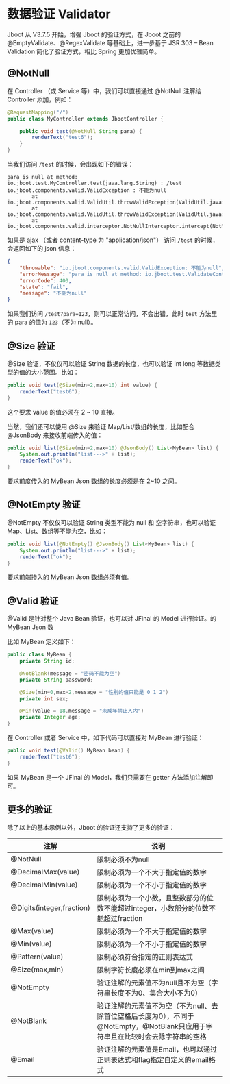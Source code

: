 # 数据验证 Validator 

Jboot 从 V3.7.5 开始，增强 Jboot  的验证方式，在 Jboot 之前的 @EmptyValidate、@RegexValidate 等基础上，进一步基于 JSR 303 – Bean Validation 简化了验证方式，相比 Spring 更加优雅简单。


## @NotNull

在 Controller （或 Service 等）中，我们可以直接通过 @NotNull 注解给 Controller 添加，例如：

```java
@RequestMapping("/")
public class MyController extends JbootController {

    public void test(@NotNull String para) {
        renderText("test6");
    }
}
```

当我们访问 `/test` 的时候，会出现如下的错误：

```
para is null at method: io.jboot.test.MyController.test(java.lang.String) : /test
io.jboot.components.valid.ValidException : 不能为null
        at io.jboot.components.valid.ValidUtil.throwValidException(ValidUtil.java:59)
        at io.jboot.components.valid.ValidUtil.throwValidException(ValidUtil.java:50)
        at io.jboot.components.valid.interceptor.NotNullInterceptor.intercept(NotNullInterceptor.java:36)
```

如果是 ajax （或者 content-type 为 "application/json"） 访问 `/test` 的时候，会返回如下的 json 信息：

```json
{
    "throwable": "io.jboot.components.valid.ValidException: 不能为null",
    "errorMessage": "para is null at method: io.jboot.test.ValidateController.test(java.lang.String)",
    "errorCode": 400,
    "state": "fail",
    "message": "不能为null"
}
```

如果我们访问 `/test?para=123`，则可以正常访问，不会出错，此时 `test` 方法里的 para 的值为 `123`（不为 null）。

## @Size 验证

@Size 验证，不仅仅可以验证 String 数据的长度，也可以验证 int long 等数据类型的值的大小范围。比如：

```java
public void test(@Size(min=2,max=10) int value) {
    renderText("test6");
}
```

这个要求 value 的值必须在 2 ~ 10 直接。


当然，我们还可以使用 @Size 来验证 Map/List/数组的长度，比如配合 @JsonBody 来接收前端传入的值：

```java
public void list(@Size(min=2,max=10) @JsonBody() List<MyBean> list) {        
    System.out.println("list--->" + list);        
    renderText("ok");
}
```

要求前度传入的 MyBean Json 数组的长度必须是在 2~10 之间。

## @NotEmpty 验证

@NotEmpty 不仅仅可以验证 String 类型不能为 null 和 空字符串，也可以验证 Map、List、数组等不能为空，比如：

```java
public void list(@NotEmpty() @JsonBody() List<MyBean> list) {        
    System.out.println("list--->" + list);        
    renderText("ok");
}
```

要求前端掺入的 MyBean Json 数组必须有值。

## @Valid 验证
@Valid 是针对整个 Java Bean 验证，也可以对 JFinal 的 Model 进行验证。的 MyBean Json 数

比如 MyBean 定义如下：

```java
public class MyBean {
    private String id;

    @NotBlank(message = "密码不能为空")
    private String password;

    @Size(min=0,max=2,message = "性别的值只能是 0 1 2")
    private int sex;

    @Min(value = 18,message = "未成年禁止入内")  
    private Integer age; 
}
```

在 Controller 或者 Service 中，如下代码可以直接对 MyBean 进行验证：

```java
public void test(@Valid() MyBean bean) {
    renderText("test6");
}
```

如果 MyBean 是一个 JFinal 的 Model，我们只需要在 getter 方法添加注解即可。

## 更多的验证
除了以上的基本示例以外，Jboot 的验证还支持了更多的验证：

| 注解   | 说明  |
|  ----  | ----  |
| @NotNull  | 	限制必须不为null |
| @DecimalMax(value)  | 	限制必须为一个不大于指定值的数字 |
| @DecimalMin(value)  | 	限制必须为一个不小于指定值的数字 |
| @Digits(integer,fraction)	  | 限制必须为一个小数，且整数部分的位数不能超过integer，小数部分的位数不能超过fraction |
| @Max(value)	  | 限制必须为一个不大于指定值的数字 |
| @Min(value)	  | 限制必须为一个不小于指定值的数字 |
| @Pattern(value)  | 	限制必须符合指定的正则表达式 |
| @Size(max,min)  | 	限制字符长度必须在min到max之间 |
| @NotEmpty  | 	验证注解的元素值不为null且不为空（字符串长度不为0、集合大小不为0） |
| @NotBlank	  | 验证注解的元素值不为空（不为null、去除首位空格后长度为0），不同于@NotEmpty，@NotBlank只应用于字符串且在比较时会去除字符串的空格 |
| @Email  | 	验证注解的元素值是Email，也可以通过正则表达式和flag指定自定义的email格式 |
